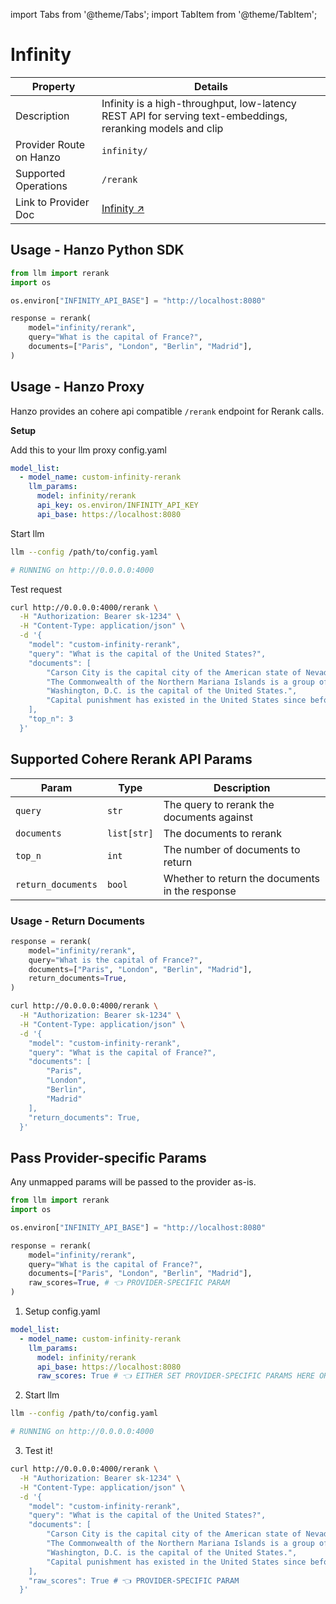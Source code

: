 import Tabs from '@theme/Tabs';
import TabItem from '@theme/TabItem';

# Infinity

| Property | Details |
|-------|-------|
| Description | Infinity is a high-throughput, low-latency REST API for serving text-embeddings, reranking models and clip|
| Provider Route on Hanzo | `infinity/` |
| Supported Operations | `/rerank` |
| Link to Provider Doc | [Infinity ↗](https://github.com/michaelfeil/infinity) |


## **Usage - Hanzo Python SDK**

```python
from llm import rerank
import os

os.environ["INFINITY_API_BASE"] = "http://localhost:8080"

response = rerank(
    model="infinity/rerank",
    query="What is the capital of France?",
    documents=["Paris", "London", "Berlin", "Madrid"],
)
```

## **Usage - Hanzo Proxy**

Hanzo provides an cohere api compatible `/rerank` endpoint for Rerank calls.

**Setup**

Add this to your llm proxy config.yaml

```yaml
model_list:
  - model_name: custom-infinity-rerank
    llm_params:
      model: infinity/rerank
      api_key: os.environ/INFINITY_API_KEY
      api_base: https://localhost:8080
```

Start llm

```bash
llm --config /path/to/config.yaml

# RUNNING on http://0.0.0.0:4000
```

Test request

```bash
curl http://0.0.0.0:4000/rerank \
  -H "Authorization: Bearer sk-1234" \
  -H "Content-Type: application/json" \
  -d '{
    "model": "custom-infinity-rerank",
    "query": "What is the capital of the United States?",
    "documents": [
        "Carson City is the capital city of the American state of Nevada.",
        "The Commonwealth of the Northern Mariana Islands is a group of islands in the Pacific Ocean. Its capital is Saipan.",
        "Washington, D.C. is the capital of the United States.",
        "Capital punishment has existed in the United States since before it was a country."
    ],
    "top_n": 3
  }'
```


## Supported Cohere Rerank API Params

| Param | Type | Description |
|-------|-------|-------|
| `query` | `str` | The query to rerank the documents against |
| `documents` | `list[str]` | The documents to rerank |
| `top_n` | `int` | The number of documents to return |
| `return_documents` | `bool` | Whether to return the documents in the response |

### Usage - Return Documents

<Tabs>
<TabItem value="sdk" label="SDK">

```python
response = rerank(
    model="infinity/rerank",
    query="What is the capital of France?",
    documents=["Paris", "London", "Berlin", "Madrid"],
    return_documents=True,
)
```

</TabItem>

<TabItem value="proxy" label="PROXY">

```bash
curl http://0.0.0.0:4000/rerank \
  -H "Authorization: Bearer sk-1234" \
  -H "Content-Type: application/json" \
  -d '{
    "model": "custom-infinity-rerank",
    "query": "What is the capital of France?",
    "documents": [
        "Paris",
        "London",
        "Berlin",
        "Madrid"
    ],
    "return_documents": True,
  }'
```

</TabItem>
</Tabs>

## Pass Provider-specific Params

Any unmapped params will be passed to the provider as-is.

<Tabs>
<TabItem value="sdk" label="SDK">

```python
from llm import rerank
import os

os.environ["INFINITY_API_BASE"] = "http://localhost:8080"

response = rerank(
    model="infinity/rerank",
    query="What is the capital of France?",
    documents=["Paris", "London", "Berlin", "Madrid"],
    raw_scores=True, # 👈 PROVIDER-SPECIFIC PARAM
)
```
</TabItem>

<TabItem value="proxy" label="PROXY">

1. Setup config.yaml

```yaml
model_list:
  - model_name: custom-infinity-rerank
    llm_params:
      model: infinity/rerank
      api_base: https://localhost:8080
      raw_scores: True # 👈 EITHER SET PROVIDER-SPECIFIC PARAMS HERE OR IN REQUEST BODY
```

2. Start llm

```bash
llm --config /path/to/config.yaml

# RUNNING on http://0.0.0.0:4000
```

3. Test it!  

```bash
curl http://0.0.0.0:4000/rerank \
  -H "Authorization: Bearer sk-1234" \
  -H "Content-Type: application/json" \
  -d '{
    "model": "custom-infinity-rerank",
    "query": "What is the capital of the United States?",
    "documents": [
        "Carson City is the capital city of the American state of Nevada.",
        "The Commonwealth of the Northern Mariana Islands is a group of islands in the Pacific Ocean. Its capital is Saipan.",
        "Washington, D.C. is the capital of the United States.",
        "Capital punishment has existed in the United States since before it was a country."
    ],
    "raw_scores": True # 👈 PROVIDER-SPECIFIC PARAM
  }'
```
</TabItem>

</Tabs>
